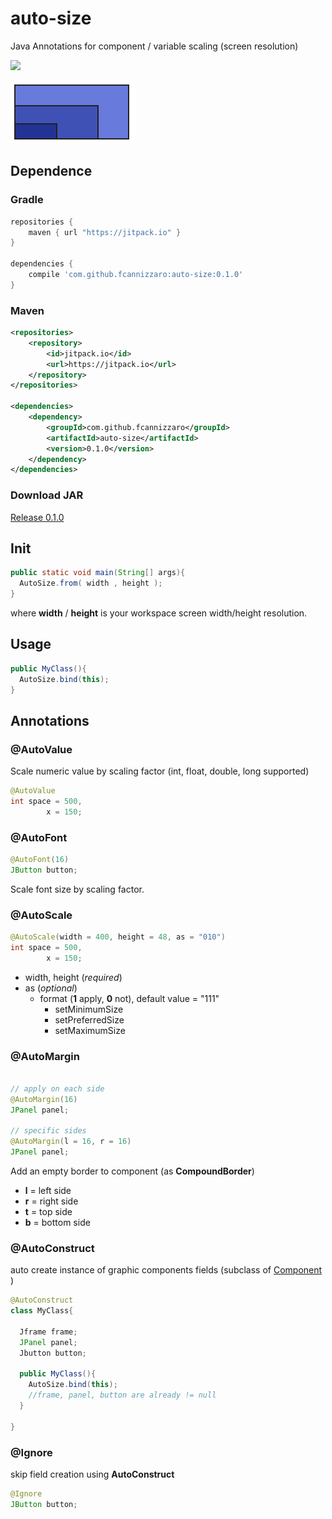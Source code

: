 # auto-size
Java Annotations for component / variable scaling (screen resolution)

[![](https://jitpack.io/v/fcannizzaro/auto-size.svg)](https://jitpack.io/#fcannizzaro/auto-size)

![icon](https://raw.githubusercontent.com/fcannizzaro/auto-size/master/icon.png)

## Dependence

### Gradle
```gradle
repositories {
    maven { url "https://jitpack.io" }
}

dependencies {
    compile 'com.github.fcannizzaro:auto-size:0.1.0'
}
```

### Maven
```xml
<repositories>
    <repository>
        <id>jitpack.io</id>
        <url>https://jitpack.io</url>
    </repository>
</repositories>

<dependencies>
    <dependency>
        <groupId>com.github.fcannizzaro</groupId>
        <artifactId>auto-size</artifactId>
        <version>0.1.0</version>
    </dependency>
</dependencies>
```

###  Download JAR
[Release 0.1.0](https://github.com/fcannizzaro/auto-size/releases/tag/0.1.0)

## Init
```java
public static void main(String[] args){
  AutoSize.from( width , height );
}
```
where **width** / **height** is your workspace screen width/height resolution.

## Usage
```java
public MyClass(){
  AutoSize.bind(this);
}
```

## Annotations

### @AutoValue
Scale numeric value by scaling factor (int, float, double, long supported)
```java
@AutoValue
int space = 500,
        x = 150;
```

### @AutoFont
```java
@AutoFont(16)
JButton button;
```
Scale font size by scaling factor.

### @AutoScale
```java
@AutoScale(width = 400, height = 48, as = "010")
int space = 500,
        x = 150;
```
- width, height (*required*)
- as (*optional*)
  - format (**1** apply, **0** not), default value = "111"
      - setMinimumSize
      - setPreferredSize
      - setMaximumSize

### @AutoMargin
```java

// apply on each side
@AutoMargin(16)
JPanel panel;

// specific sides
@AutoMargin(l = 16, r = 16)
JPanel panel;

```
Add an empty border to component (as **CompoundBorder**)
- **l** = left side
- **r** = right side
- **t** = top side
- **b** = bottom side

### @AutoConstruct
auto create instance of graphic components fields (subclass of [Component](https://docs.oracle.com/javase/7/docs/api/java/awt/Component.html) )
```java
@AutoConstruct
class MyClass{

  Jframe frame;
  JPanel panel;
  Jbutton button;

  public MyClass(){
    AutoSize.bind(this);
    //frame, panel, button are already != null
  }

}
```

### @Ignore
skip field creation using **AutoConstruct**
```java
@Ignore
JButton button;
```
